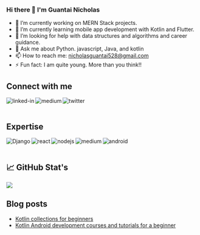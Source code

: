 ### Hi there 👋 I'm Guantai Nicholas
- 🔭 I’m currently working on MERN Stack projects.
- 🌱 I’m currently learning mobile app development with Kotlin and Flutter.
- 🤔 I’m looking for help with data structures and algorithms and career guidance.
- 💬 Ask me about Python. javascript, Java, and kotlin
- 📫 How to reach me: nicholasguantai528@gmail.com
- ⚡ Fun fact: I am quite young. More than you think!!

## Connect with me
[<img align="left" alt="linked-in" src="https://img.shields.io/badge/linkedin-%230077B5.svg?&style=for-the-badge&logo=linkedin&logoColor=white" />](https://www.linkedin.com/in/nicholasguantai/)

[<img align="left" alt="medium" src="https://img.shields.io/badge/medium-%2312100E.svg?&style=for-the-badge&logo=medium&logoColor=white" />](https://nicholasguantai.medium.com/)

[<img align="left" alt="twitter" src="https://img.shields.io/badge/twitter-%231DA1F2.svg?&style=for-the-badge&logo=twitter&logoColor=white" />](https://twitter.com/Nicky_guants)
<br>
<br>
## Expertise
<img align="left" alt="Django" src="https://img.shields.io/badge/django%20-%2343853D.svg?&style=for-the-badge&logo=node.js&logoColor=white" />
<img align="left" alt="react" src="https://img.shields.io/badge/react%20-%2320232a.svg?&style=for-the-badge&logo=react&logoColor=%2361DAFB" />
<img align="left" alt="nodejs" src="https://img.shields.io/badge/node.js%20-%2343853D.svg?&style=for-the-badge&logo=node.js&logoColor=white" />
<img align="left" alt="medium" src="https://img.shields.io/badge/postgres-%23316192.svg?&style=for-the-badge&logo=postgresql&logoColor=white" />
<img align="left" alt="android" src="https://img.shields.io/badge/Android-3DDC84?logo=android&logoColor=white&style=for-the-badge" />
<br>
<br>


## 📈 GitHub Stat's
<a href="">
<img align="center" src="https://github-readme-stats.vercel.app/api?username=NickyGuants&count_private=true&show_icons=true&theme=algolia">
</a>

## Blog posts
<!-- BLOG-POST-LIST:START -->
- [Kotlin collections for beginners](https://nicholasguantai.medium.com/kotlin-collections-for-beginners-b1bb91f79a52?source=rss-2b17da397be8------2)
- [Kotlin Android development courses and tutorials for a beginner](https://nicholasguantai.medium.com/kotlin-android-development-courses-and-tutorials-for-a-beginner-4ade55a592f1?source=rss-2b17da397be8------2)
<!-- BLOG-POST-LIST:END -->

